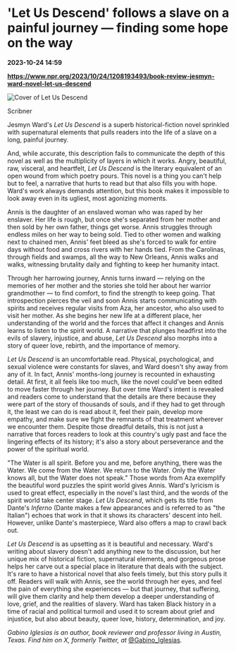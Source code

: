 # 'Let Us Descend' follows a slave on a painful journey — finding some hope on the way

**2023-10-24 14:59**

**https://www.npr.org/2023/10/24/1208193493/book-review-jesmyn-ward-novel-let-us-descend**

 ![Cover of Let Us Descend](https://media.npr.org/assets/img/2023/10/24/ward_custom-79acf5ca985ce8e472d0021fbe6c4c3c1808d87f-s1100-c50.jpg) 

Scribner

Jesmyn Ward's _Let Us Descend_ is a superb historical-fiction novel sprinkled with supernatural elements that pulls readers into the life of a slave on a long, painful journey.

And, while accurate, this description fails to communicate the depth of this novel as well as the multiplicity of layers in which it works. Angry, beautiful, raw, visceral, and heartfelt, _Let Us Descend_ is the literary equivalent of an open wound from which poetry pours. This novel is a thing you can't help but to feel, a narrative that hurts to read but that also fills you with hope. Ward's work always demands attention, but this book makes it impossible to look away even in its ugliest, most agonizing moments.

Annis is the daughter of an enslaved woman who was raped by her enslaver. Her life is rough, but once she's separated from her mother and then sold by her own father, things get worse. Annis struggles through endless miles on her way to being sold. Tied to other women and walking next to chained men, Annis' feet bleed as she's forced to walk for entire days without food and cross rivers with her hands tied. From the Carolinas, through fields and swamps, all the way to New Orleans, Annis walks and walks, witnessing brutality daily and fighting to keep her humanity intact.

Through her harrowing journey, Annis turns inward — relying on the memories of her mother and the stories she told her about her warrior grandmother — to find comfort, to find the strength to keep going. That introspection pierces the veil and soon Annis starts communicating with spirits and receives regular visits from Aza, her ancestor, who also used to visit her mother. As she begins her new life at a different place, her understanding of the world and the forces that affect it changes and Annis learns to listen to the spirit world. A narrative that plunges headfirst into the evils of slavery, injustice, and abuse, _Let Us Descend_ also morphs into a story of queer love, rebirth, and the importance of memory.

_Let Us Descend_ is an uncomfortable read. Physical, psychological, and sexual violence were constants for slaves, and Ward doesn't shy away from any of it. In fact, Annis' months-long journey is recounted in exhausting detail. At first, it all feels like too much, like the novel could've been edited to move faster through her journey. But over time Ward's intent is revealed and readers come to understand that the details are there because they were part of the story of thousands of souls, and if they had to get through it, the least we can do is read about it, feel their pain, develop more empathy, and make sure we fight the remnants of that treatment wherever we encounter them. Despite those dreadful details, this is not just a narrative that forces readers to look at this country's ugly past and face the lingering effects of its history; it's also a story about perseverance and the power of the spiritual world.

"The Water is all spirit. Before you and me, before anything, there was the Water. We come from the Water. We return to the Water. Only the Water knows all, but the Water does not speak." Those words from Aza exemplify the beautiful word puzzles the spirit world gives Annis. Ward's lyricism is used to great effect, especially in the novel's last third, and the words of the spirit world take center stage. _Let Us Descend_, which gets its title from Dante's _Inferno_ (Dante makes a few appearances and is referred to as "the Italian") echoes that work in that it shows its characters' descent into hell. However, unlike Dante's masterpiece, Ward also offers a map to crawl back out.

_Let Us Descend_ is as upsetting as it is beautiful and necessary. Ward's writing about slavery doesn't add anything new to the discussion, but her unique mix of historical fiction, supernatural elements, and gorgeous prose helps her carve out a special place in literature that deals with the subject. It's rare to have a historical novel that also feels timely, but this story pulls it off. Readers will walk with Annis, see the world through her eyes, and feel the pain of everything she experiences — but that journey, that suffering, will give them clarity and help them develop a deeper understanding of love, grief, and the realities of slavery. Ward has taken Black history in a time of racial and political turmoil and used it to scream about grief and injustice, but also about beauty, queer love, history, determination, and joy.

_Gabino Iglesias is an author, book reviewer and professor living in Austin, Texas. Find him on X, formerly Twitter, at_ [@Gabino\_Iglesias](https://twitter.com/Gabino_Iglesias).